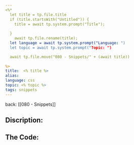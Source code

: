 ```yaml
---
<%*
  let title = tp.file.title
  if (title.startsWith("Untitled")) {
    title = await tp.system.prompt("Title");
    
  } 
	await tp.file.rename(title);
  let language = await tp.system.prompt("Language: ")
  let topic = await tp.system.prompt("Topic: ")

  await tp.file.move("080 - Snippets/" + (await title))
  
%>
title:  <% title %>
alias:
language: css
topic: <% topic %>
tags: snippets
---
```


back: [[080 - Snippets]]


## Discription: 





## The Code: 

```

```

